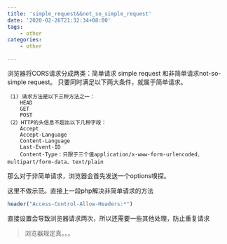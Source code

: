 ```yaml
---
title: 'simple_request&&not_so_simple_request'
date: '2020-02-26T21:32:34+08:00'
tags:
    - other
categories:
    - other

---
```




浏览器将CORS请求分成两类：简单请求 simple request 和非简单请求not-so-simple request。
只要同时满足以下两大条件，就属于简单请求。
```
（1) 请求方法是以下三种方法之一：
    HEAD
    GET
    POST
（2）HTTP的头信息不超出以下几种字段：   
    Accept
    Accept-Language
    Content-Language
    Last-Event-ID
    Content-Type：只限于三个值application/x-www-form-urlencoded、multipart/form-data、text/plain
```
那么对于非简单请求，浏览器会首先发送一个options嗅探。

这里不做示范。直接上一段php解决非简单请求的方法

```php
header("Access-Control-Allow-Headers:*")
```

直接设置会导致浏览器请求两次，所以还需要一些其他处理，防止重复请求

> 浏览器规定真。。。

<!--more-->


